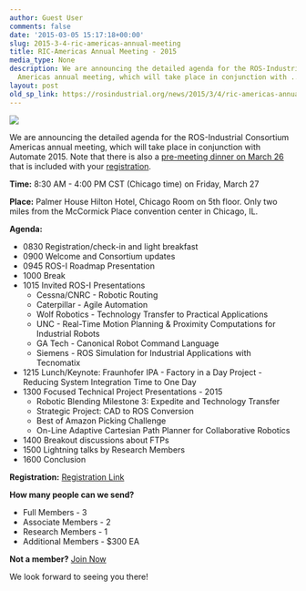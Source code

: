 ```yaml
---
author: Guest User
comments: false
date: '2015-03-05 15:17:18+00:00'
slug: 2015-3-4-ric-americas-annual-meeting
title: RIC-Americas Annual Meeting - 2015
media_type: None
description: We are announcing the detailed agenda for the ROS-Industrial Consortium
  Americas annual meeting, which will take place in conjunction with ...
layout: post
old_sp_link: https://rosindustrial.org/news/2015/3/4/ric-americas-annual-meeting
---
```




![](https://images.squarespace-cdn.com/content/v1/51df34b1e4b08840dcfd2841/1425569893786-3PW35D6FON7F93ISEQ1S/image-asset.png)

We are announcing the detailed agenda for the ROS-Industrial Consortium Americas annual meeting, which will take place in conjunction with Automate 2015. Note that there is also a [pre-meeting dinner on March 26](/events/2015/3/4/pre-meeting-dinner-ric-americas-members) that is included with your [registration](/ric-meeting-registration).

**Time:** 8:30 AM - 4:00 PM CST (Chicago time) on Friday, March 27

**Place:** Palmer House Hilton Hotel, Chicago Room on 5th floor. Only two miles from the McCormick Place convention center in Chicago, IL.

**Agenda:**

* 0830 Registration/check-in and light breakfast
* 0900 Welcome and Consortium updates
* 0945 ROS-I Roadmap Presentation
* 1000 Break
* 1015 Invited ROS-I Presentations
	+ Cessna/CNRC - Robotic Routing
	+ Caterpillar - Agile Automation
	+ Wolf Robotics - Technology Transfer to Practical Applications
	+ UNC - Real-Time Motion Planning & Proximity Computations for Industrial Robots
	+ GA Tech - Canonical Robot Command Language
	+ Siemens - ROS Simulation for Industrial Applications with Tecnomatix
* 1215 Lunch/Keynote: Fraunhofer IPA - Factory in a Day Project - Reducing System Integration Time to One Day
* 1300 Focused Technical Project Presentations - 2015
	+ Robotic Blending Milestone 3: Expedite and Technology Transfer
	+ Strategic Project: CAD to ROS Conversion
	+ Best of Amazon Picking Challenge
	+ On-Line Adaptive Cartesian Path Planner for Collaborative Robotics
* 1400 Breakout discussions about FTPs
* 1500 Lightning talks by Research Members
* 1600 Conclusion

**Registration:** [Registration Link](http://rosindustrial.org/ric-meeting-registration)

**How many people can we send?**

* Full Members - 3
* Associate Members - 2
* Research Members - 1
* Additional Members - $300 EA

**Not a member?** [Join Now](/ric-americas/join-now/)

We look forward to seeing you there!


